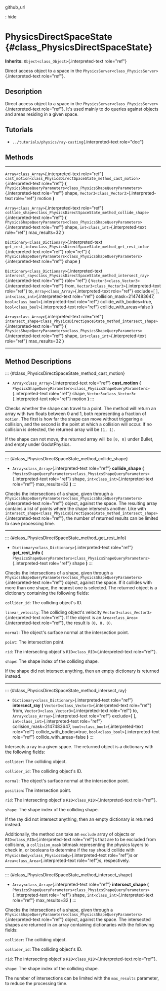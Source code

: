 github\_url

:   hide

PhysicsDirectSpaceState {#class_PhysicsDirectSpaceState}
=======================

**Inherits:** `Object<class_Object>`{.interpreted-text role="ref"}

Direct access object to a space in the
`PhysicsServer<class_PhysicsServer>`{.interpreted-text role="ref"}.

Description
-----------

Direct access object to a space in the
`PhysicsServer<class_PhysicsServer>`{.interpreted-text role="ref"}.
It\'s used mainly to do queries against objects and areas residing in a
given space.

Tutorials
---------

-   `../tutorials/physics/ray-casting`{.interpreted-text role="doc"}

Methods
-------

  -------------------------------------------------- -------------------------------------------------------------------------------------------
  `Array<class_Array>`{.interpreted-text role="ref"} `cast_motion<class_PhysicsDirectSpaceState_method_cast_motion>`{.interpreted-text
                                                     role="ref"} **(**
                                                     `PhysicsShapeQueryParameters<class_PhysicsShapeQueryParameters>`{.interpreted-text
                                                     role="ref"} shape, `Vector3<class_Vector3>`{.interpreted-text role="ref"} motion **)**

  `Array<class_Array>`{.interpreted-text role="ref"} `collide_shape<class_PhysicsDirectSpaceState_method_collide_shape>`{.interpreted-text
                                                     role="ref"} **(**
                                                     `PhysicsShapeQueryParameters<class_PhysicsShapeQueryParameters>`{.interpreted-text
                                                     role="ref"} shape, `int<class_int>`{.interpreted-text role="ref"} max\_results=32 **)**

  `Dictionary<class_Dictionary>`{.interpreted-text   `get_rest_info<class_PhysicsDirectSpaceState_method_get_rest_info>`{.interpreted-text
  role="ref"}                                        role="ref"} **(**
                                                     `PhysicsShapeQueryParameters<class_PhysicsShapeQueryParameters>`{.interpreted-text
                                                     role="ref"} shape **)**

  `Dictionary<class_Dictionary>`{.interpreted-text   `intersect_ray<class_PhysicsDirectSpaceState_method_intersect_ray>`{.interpreted-text
  role="ref"}                                        role="ref"} **(** `Vector3<class_Vector3>`{.interpreted-text role="ref"} from,
                                                     `Vector3<class_Vector3>`{.interpreted-text role="ref"} to,
                                                     `Array<class_Array>`{.interpreted-text role="ref"} exclude=\[ \],
                                                     `int<class_int>`{.interpreted-text role="ref"} collision\_mask=2147483647,
                                                     `bool<class_bool>`{.interpreted-text role="ref"} collide\_with\_bodies=true,
                                                     `bool<class_bool>`{.interpreted-text role="ref"} collide\_with\_areas=false **)**

  `Array<class_Array>`{.interpreted-text role="ref"} `intersect_shape<class_PhysicsDirectSpaceState_method_intersect_shape>`{.interpreted-text
                                                     role="ref"} **(**
                                                     `PhysicsShapeQueryParameters<class_PhysicsShapeQueryParameters>`{.interpreted-text
                                                     role="ref"} shape, `int<class_int>`{.interpreted-text role="ref"} max\_results=32 **)**
  -------------------------------------------------- -------------------------------------------------------------------------------------------

Method Descriptions
-------------------

::: {#class_PhysicsDirectSpaceState_method_cast_motion}
-   `Array<class_Array>`{.interpreted-text role="ref"} **cast\_motion**
    **(**
    `PhysicsShapeQueryParameters<class_PhysicsShapeQueryParameters>`{.interpreted-text
    role="ref"} shape, `Vector3<class_Vector3>`{.interpreted-text
    role="ref"} motion **)**
:::

Checks whether the shape can travel to a point. The method will return
an array with two floats between 0 and 1, both representing a fraction
of `motion`. The first is how far the shape can move without triggering
a collision, and the second is the point at which a collision will
occur. If no collision is detected, the returned array will be `[1, 1]`.

If the shape can not move, the returned array will be `[0, 0]` under
Bullet, and empty under GodotPhysics.

------------------------------------------------------------------------

::: {#class_PhysicsDirectSpaceState_method_collide_shape}
-   `Array<class_Array>`{.interpreted-text role="ref"}
    **collide\_shape** **(**
    `PhysicsShapeQueryParameters<class_PhysicsShapeQueryParameters>`{.interpreted-text
    role="ref"} shape, `int<class_int>`{.interpreted-text role="ref"}
    max\_results=32 **)**
:::

Checks the intersections of a shape, given through a
`PhysicsShapeQueryParameters<class_PhysicsShapeQueryParameters>`{.interpreted-text
role="ref"} object, against the space. The resulting array contains a
list of points where the shape intersects another. Like with
`intersect_shape<class_PhysicsDirectSpaceState_method_intersect_shape>`{.interpreted-text
role="ref"}, the number of returned results can be limited to save
processing time.

------------------------------------------------------------------------

::: {#class_PhysicsDirectSpaceState_method_get_rest_info}
-   `Dictionary<class_Dictionary>`{.interpreted-text role="ref"}
    **get\_rest\_info** **(**
    `PhysicsShapeQueryParameters<class_PhysicsShapeQueryParameters>`{.interpreted-text
    role="ref"} shape **)**
:::

Checks the intersections of a shape, given through a
`PhysicsShapeQueryParameters<class_PhysicsShapeQueryParameters>`{.interpreted-text
role="ref"} object, against the space. If it collides with more than one
shape, the nearest one is selected. The returned object is a dictionary
containing the following fields:

`collider_id`: The colliding object\'s ID.

`linear_velocity`: The colliding object\'s velocity
`Vector3<class_Vector3>`{.interpreted-text role="ref"}. If the object is
an `Area<class_Area>`{.interpreted-text role="ref"}, the result is
`(0, 0, 0)`.

`normal`: The object\'s surface normal at the intersection point.

`point`: The intersection point.

`rid`: The intersecting object\'s `RID<class_RID>`{.interpreted-text
role="ref"}.

`shape`: The shape index of the colliding shape.

If the shape did not intersect anything, then an empty dictionary is
returned instead.

------------------------------------------------------------------------

::: {#class_PhysicsDirectSpaceState_method_intersect_ray}
-   `Dictionary<class_Dictionary>`{.interpreted-text role="ref"}
    **intersect\_ray** **(** `Vector3<class_Vector3>`{.interpreted-text
    role="ref"} from, `Vector3<class_Vector3>`{.interpreted-text
    role="ref"} to, `Array<class_Array>`{.interpreted-text role="ref"}
    exclude=\[ \], `int<class_int>`{.interpreted-text role="ref"}
    collision\_mask=2147483647, `bool<class_bool>`{.interpreted-text
    role="ref"} collide\_with\_bodies=true,
    `bool<class_bool>`{.interpreted-text role="ref"}
    collide\_with\_areas=false **)**
:::

Intersects a ray in a given space. The returned object is a dictionary
with the following fields:

`collider`: The colliding object.

`collider_id`: The colliding object\'s ID.

`normal`: The object\'s surface normal at the intersection point.

`position`: The intersection point.

`rid`: The intersecting object\'s `RID<class_RID>`{.interpreted-text
role="ref"}.

`shape`: The shape index of the colliding shape.

If the ray did not intersect anything, then an empty dictionary is
returned instead.

Additionally, the method can take an `exclude` array of objects or
`RID<class_RID>`{.interpreted-text role="ref"}s that are to be excluded
from collisions, a `collision_mask` bitmask representing the physics
layers to check in, or booleans to determine if the ray should collide
with `PhysicsBody<class_PhysicsBody>`{.interpreted-text role="ref"}s or
`Area<class_Area>`{.interpreted-text role="ref"}s, respectively.

------------------------------------------------------------------------

::: {#class_PhysicsDirectSpaceState_method_intersect_shape}
-   `Array<class_Array>`{.interpreted-text role="ref"}
    **intersect\_shape** **(**
    `PhysicsShapeQueryParameters<class_PhysicsShapeQueryParameters>`{.interpreted-text
    role="ref"} shape, `int<class_int>`{.interpreted-text role="ref"}
    max\_results=32 **)**
:::

Checks the intersections of a shape, given through a
`PhysicsShapeQueryParameters<class_PhysicsShapeQueryParameters>`{.interpreted-text
role="ref"} object, against the space. The intersected shapes are
returned in an array containing dictionaries with the following fields:

`collider`: The colliding object.

`collider_id`: The colliding object\'s ID.

`rid`: The intersecting object\'s `RID<class_RID>`{.interpreted-text
role="ref"}.

`shape`: The shape index of the colliding shape.

The number of intersections can be limited with the `max_results`
parameter, to reduce the processing time.
